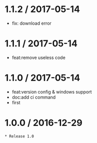 
1.1.2 / 2017-05-14
==================

  * fix: download error

1.1.1 / 2017-05-14
==================

  * feat:remove useless code

1.1.0 / 2017-05-14
==================

  * feat:version config & windows support
  * doc:add ci command
  * first

1.0.0 / 2016-12-29
==================

    * Release 1.0

